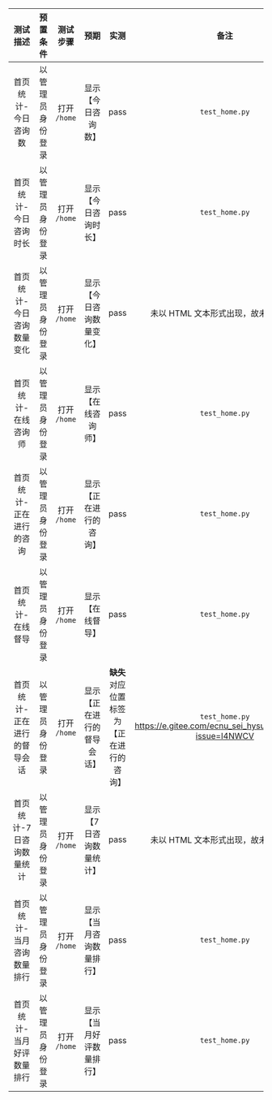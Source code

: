 |          测试描述           |     预置条件     |   测试步骤   |            预期            |                      实测                      |                                      备注                                       |
| :-------------------------: | :--------------: | :----------: | :------------------------: | :--------------------------------------------: | :-----------------------------------------------------------------------------: |
|     首页统计-今日咨询数     | 以管理员身份登录 | 打开 `/home` |     显示【今日咨询数】     |                      pass                      |                                 `test_home.py`                                  |
|    首页统计-今日咨询时长    | 以管理员身份登录 | 打开 `/home` |    显示【今日咨询时长】    |                      pass                      |                                 `test_home.py`                                  |
|  首页统计-今日咨询数量变化  | 以管理员身份登录 | 打开 `/home` |  显示【今日咨询数量变化】  |                      pass                      |                      未以 HTML 文本形式出现，故未写入脚本                       |
|     首页统计-在线咨询师     | 以管理员身份登录 | 打开 `/home` |     显示【在线咨询师】     |                      pass                      |                                 `test_home.py`                                  |
|   首页统计-正在进行的咨询   | 以管理员身份登录 | 打开 `/home` |   显示【正在进行的咨询】   |                      pass                      |                                 `test_home.py`                                  |
|      首页统计-在线督导      | 以管理员身份登录 | 打开 `/home` |      显示【在线督导】      |                      pass                      |                                 `test_home.py`                                  |
| 首页统计-正在进行的督导会话 | 以管理员身份登录 | 打开 `/home` | 显示【正在进行的督导会话】 | **缺失**<br />对应位置标签为【正在进行的咨询】 | `test_home.py`<br />https://e.gitee.com/ecnu_sei_hysun/issues/list?issue=I4NWCV |
|  首页统计-7 日咨询数量统计  | 以管理员身份登录 | 打开 `/home` |  显示【7 日咨询数量统计】  |                      pass                      |                      未以 HTML 文本形式出现，故未写入脚本                       |
|  首页统计-当月咨询数量排行  | 以管理员身份登录 | 打开 `/home` |  显示【当月咨询数量排行】  |                      pass                      |                                 `test_home.py`                                  |
|  首页统计-当月好评数量排行  | 以管理员身份登录 | 打开 `/home` |  显示【当月好评数量排行】  |                      pass                      |                                 `test_home.py`                                  |
